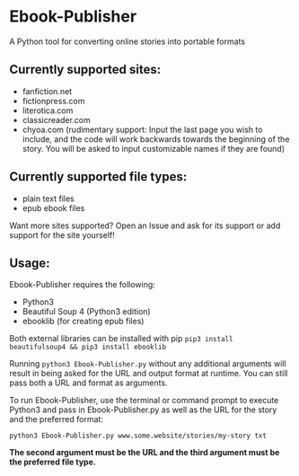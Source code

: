 # Ebook-Publisher
A Python tool for converting online stories into portable formats

## Currently supported sites:
* fanfiction.net
* fictionpress.com
* literotica.com
* classicreader.com
* chyoa.com (rudimentary support: Input the last page you wish to include, and the code will work backwards towards the beginning of the story. You will be asked to input customizable names if they are found)
  
## Currently supported file types:
* plain text files
* epub ebook files
  
Want more sites supported? Open an Issue and ask for its support or add support for the site yourself! 

## Usage:
Ebook-Publisher requires the following:
* Python3
* Beautiful Soup 4 (Python3 edition)
* ebooklib (for creating epub files)

Both external libraries can be installed with pip `pip3 install beautifulsoup4 && pip3 install ebooklib`

Running `python3 Ebook-Publisher.py` without any additional arguments will result in being asked for the URL and output format at runtime. You can still pass both a URL and format as arguments.

To run Ebook-Publisher, use the terminal or command prompt to execute Python3 and pass in Ebook-Publisher.py as well as the URL for the story and the preferred format:

`python3 Ebook-Publisher.py www.some.website/stories/my-story txt`

**The second argument must be the URL and the third argument must be the preferred file type.**
